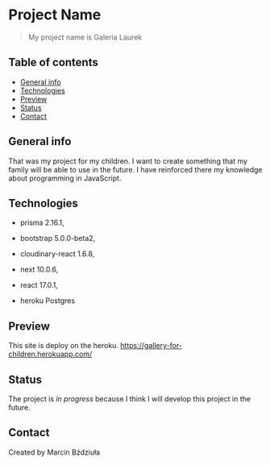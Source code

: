 # Project Name
> My project name is Galeria Laurek

## Table of contents
* [General info](#general-info)
* [Technologies](#technologies)
* [Preview](#prewiev)
* [Status](#status)
* [Contact](#contact)

## General info
That was my project for my children. I want to create something that my family will be able to use in the future. I have reinforced there my knowledge about programming in JavaScript. 

## Technologies
  - prisma 2.16.1,
  - bootstrap 5.0.0-beta2,
  - cloudinary-react 1.6.8,
  - next 10.0.6,
  - react 17.0.1,
 
  - heroku Postgres

## Preview
This site is deploy on the heroku.
https://gallery-for-children.herokuapp.com/

## Status
The project is _in progress_ because I think I will develop this project in the future.

## Contact
Created by Marcin Bździuła
